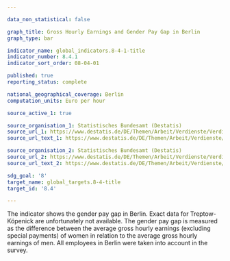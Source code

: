 ```yaml
---

data_non_statistical: false

graph_title: Gross Hourly Earnings and Gender Pay Gap in Berlin
graph_type: bar

indicator_name: global_indicators.8-4-1-title
indicator_number: 8.4.1
indicator_sort_order: 08-04-01

published: true
reporting_status: complete

national_geographical_coverage: Berlin
computation_units: Euro per hour

source_active_1: true

source_organisation_1: Statistisches Bundesamt (Destatis)
source_url_1: https://www.destatis.de/DE/Themen/Arbeit/Verdienste/Verdienste-Verdienstunterschiede/Tabellen/bgbp-stunden-laender-2014.html
source_url_text_1: https://www.destatis.de/DE/Themen/Arbeit/Verdienste/Verdienste-Verdienstunterschiede/Tabellen/bgbp-stunden-laender-2014.html

source_organisation_2: Statistisches Bundesamt (Destatis)
source_url_2: https://www.destatis.de/DE/Themen/Arbeit/Verdienste/Verdienste-Verdienstunterschiede/Tabellen/bgbp-stunden-laender-2018.html
source_url_text_2: https://www.destatis.de/DE/Themen/Arbeit/Verdienste/Verdienste-Verdienstunterschiede/Tabellen/bgbp-stunden-laender-2018.html

sdg_goal: '8'
target_name: global_targets.8-4-title
target_id: '8.4'

---
```


The indicator shows the gender pay gap in Berlin. Exact data for Treptow-Köpenick are unfortunately not available. The gender pay gap is measured as the difference between the average gross hourly earnings (excluding special payments) of women in relation to the average gross hourly earnings of men. All employees in Berlin were taken into account in the survey.

